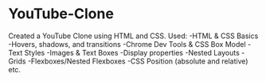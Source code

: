 # YouTube-Clone
Created a YouTube Clone using HTML and CSS.
Used:
-HTML & CSS Basics
-Hovers, shadows, and transitions
-Chrome Dev Tools & CSS Box Model
-Text Styles
-Images & Text Boxes
-Display properties
-Nested Layouts
-Grids
-Flexboxes/Nested Flexboxes
-CSS Position (absolute and relative)
etc.
